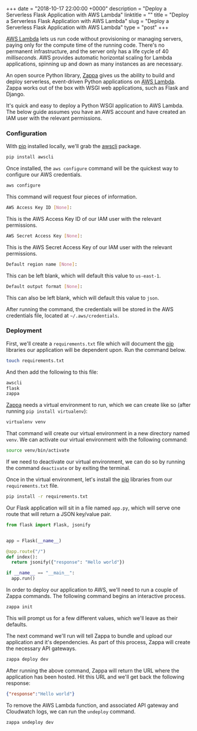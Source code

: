 +++
date = "2018-10-17 22:00:00 +0000"
description = "Deploy a Serverless Flask Application with AWS Lambda"
linktitle = ""
title = "Deploy a Serverless Flask Application with AWS Lambda"
slug = "Deploy a Serverless Flask Application with AWS Lambda"
type = "post"
+++

[AWS Lambda](https://aws.amazon.com/lambda/) lets us run code without provisioning or managing servers, paying only for the compute time of the running code. There's no permanent infrastructure, and the server only has a life cycle of 40 *milliseconds*. AWS provides automatic horizontal scaling for Lambda applications, spinning up and down as many instances as are necessary.

An open source Python library, [Zappa](https://github.com/Miserlou/Zappa) gives us the ability to build and deploy serverless, event-driven Python applications on [AWS Lambda](https://aws.amazon.com/lambda/). Zappa works out of the box with WSGI web applications, such as Flask and Django.

It's quick and easy to deploy a Python WSGI application to AWS Lambda. The below guide assumes you have an AWS account and have created an IAM user with the relevant permissions.

### Configuration

With [pip](https://pypi.org/project/pip/) installed locally, we'll grab the [awscli](https://pypi.org/project/awscli/) package.

```bash
pip install awscli
```

Once installed, the `aws configure` command will be the quickest way to configure our AWS credentials.

```bash
aws configure
```

This command will request four pieces of information.

```bash
AWS Access Key ID [None]:
```

This is the AWS Access Key ID of our IAM user with the relevant permissions.

```bash
AWS Secret Access Key [None]:
```

This is the AWS Secret Access Key of our IAM user with the relevant permissions.

```bash
Default region name [None]:
```

This can be left blank, which will default this value to `us-east-1`.

```bash
Default output format [None]:
```

This can also be left blank, which will default this value to `json`.

After running the command, the credentials will be stored in the AWS credentials file, located at `~/.aws/credentials`.

### Deployment

First, we'll create a `requirements.txt` file which will document the [pip](https://pypi.org/project/pip/) libraries our application will be dependent upon. Run the command below.

```bash
touch requirements.txt
```

And then add the following to this file:

```bash
awscli
flask
zappa
```

[Zappa](https://github.com/Miserlou/Zappa) needs a virtual environment to run, which we can create like so (after running `pip install virtualenv`):

```bash
virtualenv venv
```

That command will create our virtual environment in a new directory named `venv`. We can activate our virtual environment with the following command:

```bash
source venv/bin/activate
```

If we need to deactivate our virtual environment, we can do so by running the command `deactivate` or by exiting the terminal.

Once in the virtual environment, let's install the [pip](https://pypi.org/project/pip/) libraries from our `requirements.txt` file.

```bash
pip install -r requirements.txt
```

Our Flask application will sit in a file named `app.py`, which will serve one route that will return a JSON key/value pair.

```python
from flask import Flask, jsonify


app = Flask(__name__)

@app.route("/")
def index():
  return jsonify({"response": "Hello world"})

if __name__ == "__main__":
  app.run()
```

In order to deploy our application to AWS, we'll need to run a couple of Zappa commands. The following command begins an interactive process.

```bash
zappa init
```

This will prompt us for a few different values, which we'll leave as their defaults.

The next command we'll run will tell Zappa to bundle and upload our application and it's dependencies. As part of this process, Zappa will create the necessary API gateways.

```bash
zappa deploy dev
```

After running the above command, Zappa will return the URL where the application has been hosted. Hit this URL and we'll get back the following response:

```json
{"response":"Hello world"}
```

To remove the AWS Lambda function, and associated API gateway and Cloudwatch logs, we can run the `undeploy` command.

```bash
zappa undeploy dev
```
